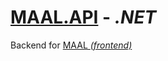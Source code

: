 # [MAAL.API](https://api.maal.dev) - _.NET_

Backend for [MAAL _(frontend)_](https://github.com/MathiasFrost/MAAL)
